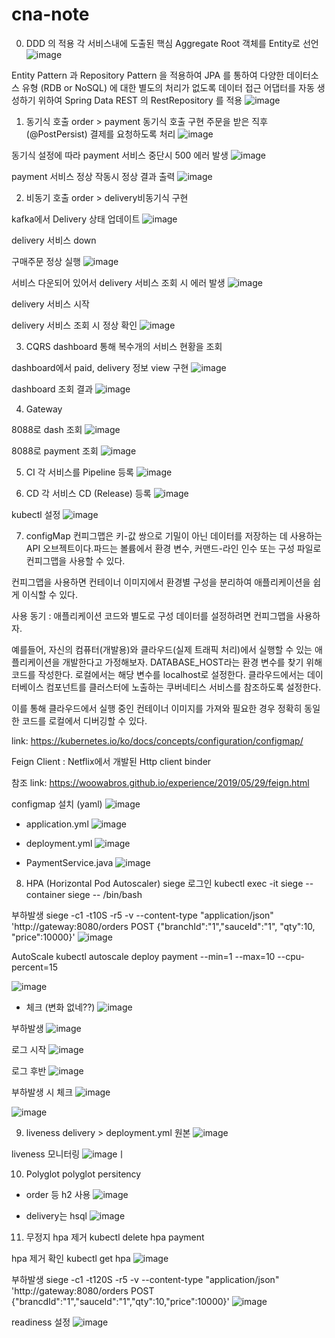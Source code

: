 # cna-note

0. DDD 의 적용
각 서비스내에 도출된 핵심 Aggregate Root 객체를 Entity로 선언
![image](https://user-images.githubusercontent.com/69283682/97958414-79567d80-1df0-11eb-8740-037789d8b552.png)

Entity Pattern 과 Repository Pattern 을 적용하여 JPA 를 통하여 다양한 데이터소스 유형 (RDB or NoSQL) 에 대한 별도의 처리가 없도록 데이터 접근 어댑터를 자동 생성하기 위하여 Spring Data REST 의 RestRepository 를 적용
![image](https://user-images.githubusercontent.com/69283682/97958566-cc303500-1df0-11eb-8f79-303af9e2ddec.png)


1. 동기식 호출
order > payment 동기식 호출 구현
주문을 받은 직후(@PostPersist) 결제를 요청하도록 처리
![image](https://user-images.githubusercontent.com/69283682/97558818-fadc9300-1a1f-11eb-8585-2bb964977187.png)

동기식 설정에 따라 payment 서비스 중단시 500 에러 발생
![image](https://user-images.githubusercontent.com/69283682/97559049-48f19680-1a20-11eb-8ce6-b4e2d6fe91c2.png)

payment 서비스 정상 작동시 정상 결과 출력
![image](https://user-images.githubusercontent.com/69283682/97559248-87875100-1a20-11eb-9e92-f7bd19be6969.png)

2. 비동기 호출
order > delivery비동기식 구현

kafka에서 Delivery 상태 업데이트
![image](https://user-images.githubusercontent.com/69283682/97560098-9c181900-1a21-11eb-8eca-1d71886c5f13.png)

delivery 서비스 down

구매주문 정상 실행
![image](https://user-images.githubusercontent.com/69283682/97561062-ecdc4180-1a22-11eb-809e-3300e63c0ef2.png)

서비스 다운되어 있어서 delivery 서비스 조회 시 에러 발생
![image](https://user-images.githubusercontent.com/69283682/97561168-11381e00-1a23-11eb-956e-5962ed45d9ac.png)

delivery 서비스 시작

delivery 서비스 조회 시 정상 확인
![image](https://user-images.githubusercontent.com/69283682/97561273-40e72600-1a23-11eb-8770-1e6e58cdc94a.png)

3. CQRS
dashboard 통해 복수개의 서비스 현황을 조회

dashboard에서 paid, delivery 정보 view 구현
![image](https://user-images.githubusercontent.com/69283682/97561906-31b4a800-1a24-11eb-9bc3-178666142348.png)

dashboard 조회 결과
![image](https://user-images.githubusercontent.com/69283682/97562008-57da4800-1a24-11eb-91d7-ab0a8a80abd0.png)

4. Gateway

8088로 dash 조회
![image](https://user-images.githubusercontent.com/69283682/97562218-9e2fa700-1a24-11eb-8306-36f435499814.png)

8088로 payment 조회
![image](https://user-images.githubusercontent.com/69283682/97562314-c4554700-1a24-11eb-82d7-675d2da0bda7.png)

5. CI
각 서비스를 Pipeline 등록
![image](https://user-images.githubusercontent.com/69283682/97562511-14340e00-1a25-11eb-9f8a-f053d8b5020d.png)

6. CD
각 서비스 CD (Release) 등록
![image](https://user-images.githubusercontent.com/69283682/97562673-5c533080-1a25-11eb-89d8-3ffede6c309c.png)

kubectl 설정
![image](https://user-images.githubusercontent.com/69283682/97562752-7db41c80-1a25-11eb-849b-f154bb53043e.png)

7. configMap
컨피그맵은 키-값 쌍으로 기밀이 아닌 데이터를 저장하는 데 사용하는 API 오브젝트이다.파드는 볼륨에서 환경 변수, 커맨드-라인 인수 또는 구성 파일로 컨피그맵을 사용할 수 있다.

컨피그맵을 사용하면 컨테이너 이미지에서 환경별 구성을 분리하여 애플리케이션을 쉽게 이식할 수 있다.

사용 동기 : 애플리케이션 코드와 별도로 구성 데이터를 설정하려면 컨피그맵을 사용하자.

예를들어, 자신의 컴퓨터(개발용)와 클라우드(실제 트래픽 처리)에서 실행할 수 있는 애플리케이션을 개발한다고 가정해보자. DATABASE_HOST라는 환경 변수를 찾기 위해 코드를 작성한다. 로컬에서는 해당 변수를 localhost로 설정한다. 클라우드에서는 데이터베이스 컴포넌트를 클러스터에 노출하는 쿠버네티스 서비스를 참조하도록 설정한다.

이를 통해 클라우드에서 실행 중인 컨테이너 이미지를 가져와 필요한 경우 정확히 동일한 코드를 로컬에서 디버깅할 수 있다.

link: https://kubernetes.io/ko/docs/concepts/configuration/configmap/

Feign Client : Netflix에서 개발된 Http client binder

참조 link: https://woowabros.github.io/experience/2019/05/29/feign.html

configmap 설치 (yaml)
![image](https://user-images.githubusercontent.com/69283682/97563002-d1266a80-1a25-11eb-8117-80c9c1390211.png)

- application.yml
![image](https://user-images.githubusercontent.com/69283682/97563435-6295dc80-1a26-11eb-836f-8cf5a2e86b67.png)

- deployment.yml
![image](https://user-images.githubusercontent.com/69283682/97563694-c15b5600-1a26-11eb-9810-539fe289d2fa.png)

- PaymentService.java
![image](https://user-images.githubusercontent.com/69283682/97563880-11d2b380-1a27-11eb-823b-5d689377c321.png)

8. HPA (Horizontal Pod Autoscaler)
siege 로그인
kubectl exec -it siege --container siege -- /bin/bash

부하발생
siege -c1 -t10S -r5 -v --content-type "application/json" 'http://gateway:8080/orders POST {"branchId":"1","sauceId":"1", "qty":10, "price":10000}'
![image](https://user-images.githubusercontent.com/69283682/97793969-c42c9580-1c36-11eb-9767-c7f04eabdd6e.png)

AutoScale
kubectl autoscale deploy payment --min=1 --max=10 --cpu-percent=15

![image](https://user-images.githubusercontent.com/69283682/97790615-50c25e00-1c0d-11eb-85fe-9ffb20600c71.png)

- 체크 (변화 없네??)
![image](https://user-images.githubusercontent.com/69283682/97790782-e4485e80-1c0e-11eb-8608-8fe2f883558f.png)

부하발생
![image](https://user-images.githubusercontent.com/69283682/97790782-e4485e80-1c0e-11eb-8608-8fe2f883558f.png)

로그 시작
![image](https://user-images.githubusercontent.com/69283682/97844200-f40a9480-1d2d-11eb-84a9-da09333bf375.png)

로그 후반
![image](https://user-images.githubusercontent.com/69283682/97844119-ce7d8b00-1d2d-11eb-9cff-02566cab726b.png)

부하발생 시 체크
![image](https://user-images.githubusercontent.com/69283682/97843781-3b445580-1d2d-11eb-93bc-c0e1ad1e9af0.png)

![image](https://user-images.githubusercontent.com/69283682/97845029-5dd76e00-1d2f-11eb-8a3d-3f2abd77eb3d.png)

9. liveness
delivery > deployment.yml 원본
![image](https://user-images.githubusercontent.com/69283682/97844680-cbcf6580-1d2e-11eb-8743-3290db4f4bce.png)

liveness 모니터링
![image](https://user-images.githubusercontent.com/69283682/97845655-2e753100-1d30-11eb-8634-3b56cda3eb5e.png)ㅣ

10. Polyglot
polyglot persitency
- order 등 h2 사용
![image](https://user-images.githubusercontent.com/69283682/97567886-311f1000-1a2a-11eb-9878-3b854f9b09e0.png)

- delivery는 hsql
![image](https://user-images.githubusercontent.com/69283682/97567350-0e8cf700-1a2a-11eb-92d7-7f6ee3110255.png)

11. 무정지
hpa 제거
kubectl delete hpa payment

hpa 제거 확인
kubectl get hpa
![image](https://user-images.githubusercontent.com/69283682/97957608-eb2dc780-1dee-11eb-9174-748bae1479a6.png)

부하발생
siege -c1 -t120S -r5 -v --content-type "application/json" 'http://gateway:8080/orders POST {"brancdId":"1","sauceId":"1","qty":10,"price":10000}'
![image](https://user-images.githubusercontent.com/69283682/97956128-3940cc00-1deb-11eb-935f-cb5ffaae8e0b.png)

readiness 설정
![image](https://user-images.githubusercontent.com/69283682/97956520-3e524b00-1dec-11eb-8df4-455752de77b6.png)
